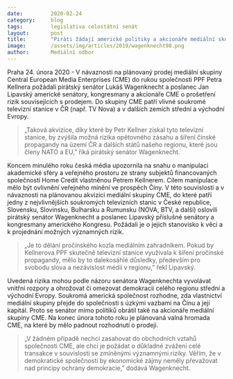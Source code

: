 ```yaml
---
date:         2020-02-24
category:     blog
tags:         legislativa celostátní senát 
layout:       post
title:        "Piráti žádají americké politiky a akcionáře mediální skupiny CME o prošetření možných rizik souvisejících s prodejem CME skupině PPF Petra Kellnera"
image:        /assets/img/articles/2019/wagenknecht98.png
author:       Mediální odbor
--- 
```



Praha 24. února 2020 - V návaznosti na plánovaný prodej mediální skupiny Central European Media Enterprises (CME) do rukou společnosti PPF Petra Kellnera požádali pirátský senátor Lukáš Wagenknecht a poslanec Jan Lipavský americké senátory, kongresmany a akcionáře CME o prošetření rizik souvisejících s prodejem. Do skupiny CME patří vlivné soukromé televizní stanice v ČR (např. TV Nova) a v dalších zemích střední a východní Evropy.
> „Taková akvizice, díky které by Petr Kellner získal tyto televizní stanice, by zvýšila možná rizika opětovného zásahu a šíření čínské propagandy na území ČR a dalších států našeho regionu, které jsou členy NATO a EU,” říká pirátský senátor Wagenknecht.

Koncem minulého roku česká média upozornila na snahu o manipulaci akademické sféry a veřejného prostoru ze strany subjektů financovaných společností Home Credit vlastněnou Petrem Kellnerem. Cílem manipulace mělo být ovlivnění veřejného mínění ve prospěch Číny. V této souvislosti a v návaznosti na plánovanou akvizici mediální skupiny CME, do které patří jedny z nejvlivnějších soukromých televizních stanic v České republice, Slovensku, Slovinsku, Bulharsku a Rumunsku (NOVA, BTV, a další) oslovili pirátský senátor Wagenknecht a poslanec Lipavský příslušné senátory a kongresmany amerického Kongresu. Požádali je o jejich stanovisko k věci a k projednání možných významných rizik. 
> „Je to dělání pročínského kozla mediálním zahradníkem. Pokud by Kellnerova PPF skutečně televizní stanice využívala k šíření pročínské propagandy, mělo by to dalekosáhlé důsledky, především pro svobodu slova a nezávislost médií v regionu,”  řekl Lipavský.

Uvedená rizika mohou podle názoru senátora Wagenknechta vyvolávat vnitřní rozpory a ohrožovat či omezovat demokracii celého regionu střední a východní Evropy. Soukromá americká společnost rozhodne, zda vlastnictví mediální skupiny přejde do společnosti s úzkými vazbami na Čínu a její kapitál. Proto se senátor mimo politiků obrátil také na akcionáře mediální skupiny CME. Na konec února tohoto roku je plánovaná valná hromada CME, na které by mělo padnout rozhodnutí o prodeji. 
> „V žádném případě nechci zasahovat do obchodních vztahů společnosti CME, ale chci je požádat o důkladné zvážení celé transakce v souvislosti se zmíněnými významnými riziky. Věřím, že v demokratické společnosti by ekonomické zájmy neměly převažovat nad principy ochrany demokracie,” dodává Wagenknecht. 
